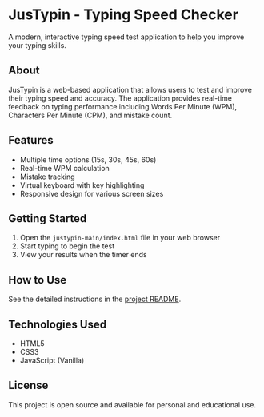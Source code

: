 # JusTypin - Typing Speed Checker

A modern, interactive typing speed test application to help you improve your typing skills.

## About

JusTypin is a web-based application that allows users to test and improve their typing speed and accuracy. The application provides real-time feedback on typing performance including Words Per Minute (WPM), Characters Per Minute (CPM), and mistake count.

## Features

- Multiple time options (15s, 30s, 45s, 60s)
- Real-time WPM calculation
- Mistake tracking
- Virtual keyboard with key highlighting
- Responsive design for various screen sizes

## Getting Started

1. Open the `justypin-main/index.html` file in your web browser
2. Start typing to begin the test
3. View your results when the timer ends

## How to Use

See the detailed instructions in the [project README](justypin-main/README.md).

## Technologies Used

- HTML5
- CSS3
- JavaScript (Vanilla)

## License

This project is open source and available for personal and educational use.